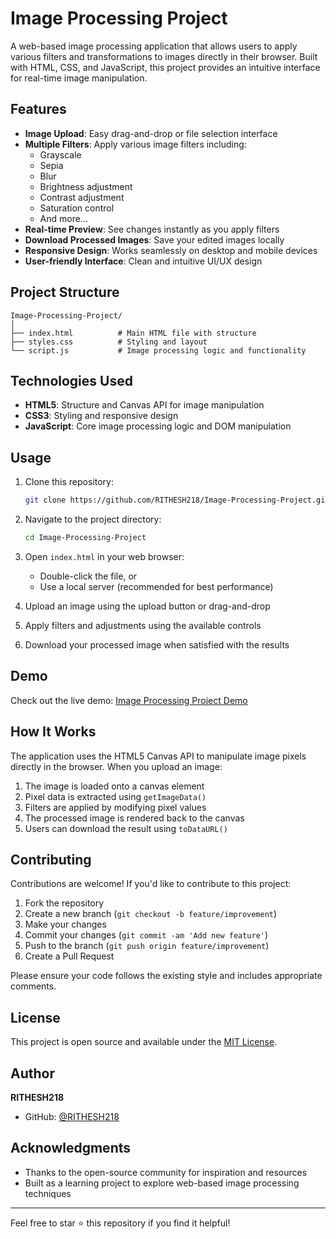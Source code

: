 # Image Processing Project

A web-based image processing application that allows users to apply various filters and transformations to images directly in their browser. Built with HTML, CSS, and JavaScript, this project provides an intuitive interface for real-time image manipulation.

## Features

- **Image Upload**: Easy drag-and-drop or file selection interface
- **Multiple Filters**: Apply various image filters including:
  - Grayscale
  - Sepia
  - Blur
  - Brightness adjustment
  - Contrast adjustment
  - Saturation control
  - And more...
- **Real-time Preview**: See changes instantly as you apply filters
- **Download Processed Images**: Save your edited images locally
- **Responsive Design**: Works seamlessly on desktop and mobile devices
- **User-friendly Interface**: Clean and intuitive UI/UX design

## Project Structure

```
Image-Processing-Project/
│
├── index.html          # Main HTML file with structure
├── styles.css          # Styling and layout
└── script.js           # Image processing logic and functionality
```

## Technologies Used

- **HTML5**: Structure and Canvas API for image manipulation
- **CSS3**: Styling and responsive design
- **JavaScript**: Core image processing logic and DOM manipulation

## Usage

1. Clone this repository:
   ```bash
   git clone https://github.com/RITHESH218/Image-Processing-Project.git
   ```

2. Navigate to the project directory:
   ```bash
   cd Image-Processing-Project
   ```

3. Open `index.html` in your web browser:
   - Double-click the file, or
   - Use a local server (recommended for best performance)

4. Upload an image using the upload button or drag-and-drop

5. Apply filters and adjustments using the available controls

6. Download your processed image when satisfied with the results

## Demo

Check out the live demo: [Image Processing Project Demo](https://rithesh218.github.io/Image-Processing-Project/)

## How It Works

The application uses the HTML5 Canvas API to manipulate image pixels directly in the browser. When you upload an image:

1. The image is loaded onto a canvas element
2. Pixel data is extracted using `getImageData()`
3. Filters are applied by modifying pixel values
4. The processed image is rendered back to the canvas
5. Users can download the result using `toDataURL()`

## Contributing

Contributions are welcome! If you'd like to contribute to this project:

1. Fork the repository
2. Create a new branch (`git checkout -b feature/improvement`)
3. Make your changes
4. Commit your changes (`git commit -am 'Add new feature'`)
5. Push to the branch (`git push origin feature/improvement`)
6. Create a Pull Request

Please ensure your code follows the existing style and includes appropriate comments.

## License

This project is open source and available under the [MIT License](LICENSE).

## Author

**RITHESH218**
- GitHub: [@RITHESH218](https://github.com/RITHESH218)

## Acknowledgments

- Thanks to the open-source community for inspiration and resources
- Built as a learning project to explore web-based image processing techniques

---

Feel free to star ⭐ this repository if you find it helpful!
